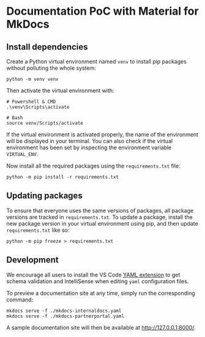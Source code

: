 # Documentation PoC with Material for MkDocs

## Install dependencies

Create a Python virtual environment named `venv` to install pip packages without polluting the whole system:

```shell
python -m venv venv
```

Then activate the virtual environment with:

```shell
# Powershell & CMD
.\venv\Scripts\activate

# Bash
source venv/Scripts/activate
```

If the virtual environment is activated properly, the name of the environment will be displayed in your terminal.
You can also check if the virtual environment has been set by inspecting the environment variable `VIRTUAL_ENV`.

Now install all the required packages using the `requirements.txt` file:

```shell
python -m pip install -r requirements.txt
```

## Updating packages

To ensure that everyone uses the same versions of packages, all package versions are tracked in `requirements.txt`.
To update a package, install the new package version in your virtual environment using pip, and then update `requirements.txt` like so:

```shell
python -m pip freeze > requirements.txt
```

## Development

We encourage all users to install the VS Code [YAML extension](https://marketplace.visualstudio.com/items?itemName=redhat.vscode-yaml) to get schema validation and IntelliSense when editing `yaml` configuration files.

To preview a documentation site at any time, simply run the corresponding command:

```shell
mkdocs serve -f ./mkdocs-internaldocs.yaml
mkdocs serve -f ./mkdocs-partnerportal.yaml
```

A sample documentation site will then be available at <http://127.0.0.1:8000/>.

